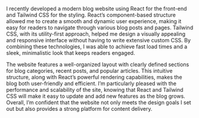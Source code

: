 I recently developed a modern blog website using React for the front-end and Tailwind CSS for the styling. React’s component-based structure allowed me to create a smooth and dynamic user experience, making it easy for readers to navigate through various blog posts and pages. Tailwind CSS, with its utility-first approach, helped me design a visually appealing and responsive interface without having to write extensive custom CSS. By combining these technologies, I was able to achieve fast load times and a sleek, minimalistic look that keeps readers engaged.

The website features a well-organized layout with clearly defined sections for blog categories, recent posts, and popular articles. This intuitive structure, along with React’s powerful rendering capabilities, makes the blog both user-friendly and efficient. I’m particularly pleased with the performance and scalability of the site, knowing that React and Tailwind CSS will make it easy to update and add new features as the blog grows. Overall, I’m confident that the website not only meets the design goals I set out but also provides a strong platform for content delivery.
